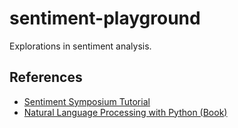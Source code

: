 # sentiment-playground
Explorations in sentiment analysis.

## References
- [Sentiment Symposium Tutorial](http://sentiment.christopherpotts.net/index.html)
- [Natural Language Processing with Python (Book)](http://www.nltk.org/book/)
